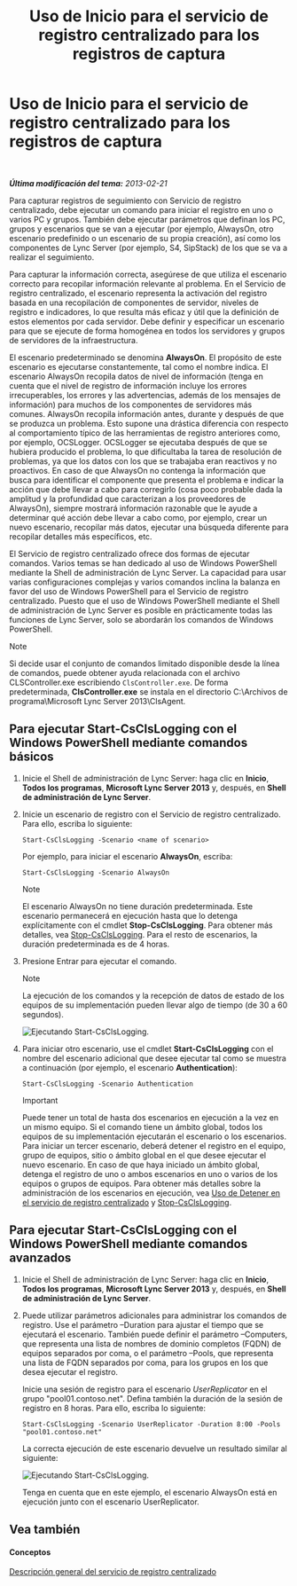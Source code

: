 ﻿---
title: Uso de Inicio para el servicio de registro centralizado para los registros de captura
TOCTitle: Uso de Inicio para el servicio de registro centralizado para los registros de captura
ms:assetid: 0512b9ce-7f5b-48eb-a79e-f3498bacf2de
ms:mtpsurl: https://technet.microsoft.com/es-es/library/JJ687958(v=OCS.15)
ms:contentKeyID: 49888793
ms.date: 01/07/2017
mtps_version: v=OCS.15
ms.translationtype: HT
---

# Uso de Inicio para el servicio de registro centralizado para los registros de captura

 

_**Última modificación del tema:** 2013-02-21_

Para capturar registros de seguimiento con Servicio de registro centralizado, debe ejecutar un comando para iniciar el registro en uno o varios PC y grupos. También debe ejecutar parámetros que definan los PC, grupos y escenarios que se van a ejecutar (por ejemplo, AlwaysOn, otro escenario predefinido o un escenario de su propia creación), así como los componentes de Lync Server (por ejemplo, S4, SipStack) de los que se va a realizar el seguimiento.

Para capturar la información correcta, asegúrese de que utiliza el escenario correcto para recopilar información relevante al problema. En el Servicio de registro centralizado, el escenario representa la activación del registro basada en una recopilación de componentes de servidor, niveles de registro e indicadores, lo que resulta más eficaz y útil que la definición de estos elementos por cada servidor. Debe definir y especificar un escenario para que se ejecute de forma homogénea en todos los servidores y grupos de servidores de la infraestructura.

El escenario predeterminado se denomina **AlwaysOn**. El propósito de este escenario es ejecutarse constantemente, tal como el nombre indica. El escenario AlwaysOn recopila datos de nivel de información (tenga en cuenta que el nivel de registro de información incluye los errores irrecuperables, los errores y las advertencias, además de los mensajes de información) para muchos de los componentes de servidores más comunes. AlwaysOn recopila información antes, durante y después de que se produzca un problema. Esto supone una drástica diferencia con respecto al comportamiento típico de las herramientas de registro anteriores como, por ejemplo, OCSLogger. OCSLogger se ejecutaba después de que se hubiera producido el problema, lo que dificultaba la tarea de resolución de problemas, ya que los datos con los que se trabajaba eran reactivos y no proactivos. En caso de que AlwaysOn no contenga la información que busca para identificar el componente que presenta el problema e indicar la acción que debe llevar a cabo para corregirlo (cosa poco probable dada la amplitud y la profundidad que caracterizan a los proveedores de AlwaysOn), siempre mostrará información razonable que le ayude a determinar qué acción debe llevar a cabo como, por ejemplo, crear un nuevo escenario, recopilar más datos, ejecutar una búsqueda diferente para recopilar detalles más específicos, etc.

El Servicio de registro centralizado ofrece dos formas de ejecutar comandos. Varios temas se han dedicado al uso de Windows PowerShell mediante la Shell de administración de Lync Server. La capacidad para usar varias configuraciones complejas y varios comandos inclina la balanza en favor del uso de Windows PowerShell para el Servicio de registro centralizado. Puesto que el uso de Windows PowerShell mediante el Shell de administración de Lync Server es posible en prácticamente todas las funciones de Lync Server, solo se abordarán los comandos de Windows PowerShell.


> [!NOTE]
> Si decide usar el conjunto de comandos limitado disponible desde la línea de comandos, puede obtener ayuda relacionada con el archivo CLSController.exe escribiendo <CODE>ClsController.exe</CODE>. De forma predeterminada, <STRONG>ClsController.exe</STRONG> se instala en el directorio C:\Archivos de programa\Microsoft Lync Server 2013\ClsAgent.



## Para ejecutar Start-CsClsLogging con el Windows PowerShell mediante comandos básicos

1.  Inicie el Shell de administración de Lync Server: haga clic en **Inicio**, **Todos los programas**, **Microsoft Lync Server 2013** y, después, en **Shell de administración de Lync Server**.

2.  Inicie un escenario de registro con el Servicio de registro centralizado. Para ello, escriba lo siguiente:
    
        Start-CsClsLogging -Scenario <name of scenario>
    
    Por ejemplo, para iniciar el escenario **AlwaysOn**, escriba:
    
        Start-CsClsLogging -Scenario AlwaysOn
    

    > [!NOTE]
    > El escenario AlwaysOn no tiene duración predeterminada. Este escenario permanecerá en ejecución hasta que lo detenga explícitamente con el cmdlet <STRONG>Stop-CsClsLogging</STRONG>. Para obtener más detalles, vea <A href="https://docs.microsoft.com/en-us/powershell/module/skype/Stop-CsClsLogging">Stop-CsClsLogging</A>. Para el resto de escenarios, la duración predeterminada es de 4 horas.



3.  Presione Entrar para ejecutar el comando.
    

    > [!NOTE]
    > La ejecución de los comandos y la recepción de datos de estado de los equipos de su implementación pueden llevar algo de tiempo (de 30 a 60 segundos).

    
    ![Ejecutando Start-CsClsLogging.](images/JJ687958.c5be7413-8cef-4de7-9712-944d20cc2fa4(OCS.15).jpg "Ejecutando Start-CsClsLogging.")

4.  Para iniciar otro escenario, use el cmdlet **Start-CsClsLogging** con el nombre del escenario adicional que desee ejecutar tal como se muestra a continuación (por ejemplo, el escenario **Authentication**):
    
        Start-CsClsLogging -Scenario Authentication
    
    > [!IMPORTANT]  
    > Puede tener un total de hasta dos escenarios en ejecución a la vez en un mismo equipo. Si el comando tiene un ámbito global, todos los equipos de su implementación ejecutarán el escenario o los escenarios. Para iniciar un tercer escenario, deberá detener el registro en el equipo, grupo de equipos, sitio o ámbito global en el que desee ejecutar el nuevo escenario. En caso de que haya iniciado un ámbito global, detenga el registro de uno o ambos escenarios en uno o varios de los equipos o grupos de equipos. Para obtener más detalles sobre la administración de los escenarios en ejecución, vea <a href="lync-server-2013-using-stop-for-the-centralized-logging-service.md">Uso de Detener en el servicio de registro centralizado</a> y <a href="https://docs.microsoft.com/en-us/powershell/module/skype/Stop-CsClsLogging">Stop-CsClsLogging</a>.
    


## Para ejecutar Start-CsClsLogging con el Windows PowerShell mediante comandos avanzados

1.  Inicie el Shell de administración de Lync Server: haga clic en **Inicio**, **Todos los programas**, **Microsoft Lync Server 2013** y, después, en **Shell de administración de Lync Server**.

2.  Puede utilizar parámetros adicionales para administrar los comandos de registro. Use el parámetro –Duration para ajustar el tiempo que se ejecutará el escenario. También puede definir el parámetro –Computers, que representa una lista de nombres de dominio completos (FQDN) de equipos separados por coma, o el parámetro –Pools, que representa una lista de FQDN separados por coma, para los grupos en los que desea ejecutar el registro.
    
    Inicie una sesión de registro para el escenario *UserReplicator* en el grupo "pool01.contoso.net". Defina también la duración de la sesión de registro en 8 horas. Para ello, escriba lo siguiente:
    
        Start-CsClsLogging -Scenario UserReplicator -Duration 8:00 -Pools "pool01.contoso.net"
    
    La correcta ejecución de este escenario devuelve un resultado similar al siguiente:
    
    ![Ejecutando Start-CsClsLogging.](images/JJ687958.399f0c2e-c08c-40ab-b6c6-381dddc12fe9(OCS.15).jpg "Ejecutando Start-CsClsLogging.")
    
    Tenga en cuenta que en este ejemplo, el escenario AlwaysOn está en ejecución junto con el escenario UserReplicator.

## Vea también

#### Conceptos

[Descripción general del servicio de registro centralizado](lync-server-2013-overview-of-the-centralized-logging-service.md)

